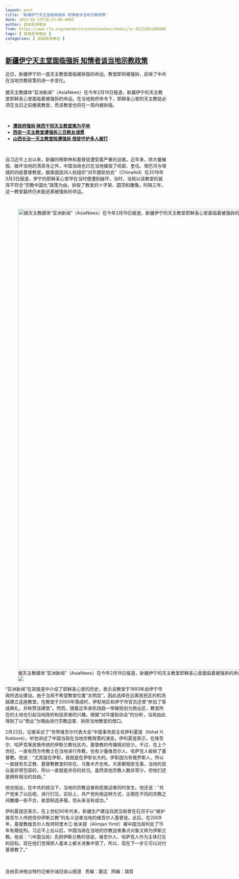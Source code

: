 ```yaml
---
layout: post
title: "新疆伊宁天主堂面临强拆 知情者谈当地宗教政策"
date: 2021-02-23T18:23:09.000Z
author: 自由亚洲电台
from: https://www.rfa.org/mandarin/yataibaodao/shehui/sc-02232021084003.html
tags: [ 自由亚洲电台 ]
categories: [ 自由亚洲电台 ]
---
```

<!--1614104589000-->
[新疆伊宁天主堂面临强拆 知情者谈当地宗教政策](https://www.rfa.org/mandarin/yataibaodao/shehui/sc-02232021084003.html)
------

<div>
<p>近日，新疆伊宁的一座天主教堂面临被拆毁的命运。教堂即将被强拆，反映了中共在当地宗教政策的进一步变化。<br/><br/>据天主教媒体“亚洲新闻”（AsiaNews）在今年2月19日报道，新疆伊宁的天主教堂耶稣圣心堂面临着被强拆的命运。在当地政府命令下，耶稣圣心堂的天主教徒必须在当日之前撤离教堂，而该教堂也将在一周内被拆毁。</p><p><br/></p><ul><li><strong><a href="https://www.rfa.org/mandarin/Xinwen/3-04062019130209.html">遭政府强拆 陕西千阳天主教堂夷为平地</a></strong></li><li><strong><a href="https://www.rfa.org/mandarin/yataibaodao/shehui/ql1-01082018102918.html">西安一天主教堂遭强拆三百教友请愿</a></strong></li><li><a href="https://www.rfa.org/mandarin/yataibaodao/shehui/yf2-08302017103446.html"><strong>山西长治一天主教堂险遭强拆 信徒守护多人被打</strong></a></li></ul><p><br/></p><p>自习近平上台以来，新疆的穆斯林和基督徒遭受着严重的迫害。近年来，除大量摧毁、破坏当地的清真寺之外，中国当局也已在当地摧毁了哈密、奎屯、塔巴河与塔城的四座基督教堂。据美国民间人权组织“对华援助协会”（ChinaAid）在2018年3月3日报道，伊宁的耶稣圣心堂早在当时便遭到破坏。当时，当局以该教堂的装饰不符合“宗教中国化”政策为由，拆毁了教堂的十字架、圆顶和雕像。时隔三年，这一教堂最终仍未能逃离被强拆的命运。</p><p><br/></p><p><figure class="image-richtext image-inline captioned" style="width:1080px;"><img alt="据天主教媒体“亚洲新闻”（AsiaNews）在今年2月19日报道，新疆伊宁的天主教堂耶稣圣心堂面临着被强拆的命运。（亚洲新闻）" height="1440" src="https://www.rfa.org/mandarin/yataibaodao/shehui/sc-02232021084003.html/zh-yining2.jpg/@@images/e305a15a-862e-489f-b5f6-9b090da66597.jpeg" title="ZH-Yining2.jpg" width="1080"/><figcaption class="image-caption">据天主教媒体“亚洲新闻”（AsiaNews）在今年2月19日报道，新疆伊宁的天主教堂耶稣圣心堂面临着被强拆的命运。（亚洲新闻）</figcaption><small></small><div id="zoomattribute"><a data-caption="据天主教媒体“亚洲新闻”（AsiaNews）在今年2月19日报道，新疆伊宁的天主教堂耶稣圣心堂面临着被强拆的命运。（亚洲新闻）" data-fancybox="" href="https://www.rfa.org/mandarin/yataibaodao/shehui/sc-02232021084003.html/zh-yining2.jpg" id="single_image" title="据天主教媒体“亚洲新闻”（AsiaNews）在今年2月19日报道，新疆伊宁的天主教堂耶稣圣心堂面临着被强拆的命运。（亚洲新闻）"><img src="/++plone++rfa-resources/img/icon-zoom.png"/></a></div></figure></p><p>“亚洲新闻”在其报道中介绍了耶稣圣心堂的历史，表示该教堂于1993年由伊宁市政府选址建设。由于当局不希望教堂位置“太明显”，因此选择在远离居民区的机场路建立这座教堂。在教堂于2000年落成时，伊犁地区和伊宁市官员还曾“参加了落成典礼，并称赞该建筑”。然而，随着近年来机场路一带被规划为商业区，教堂所在的土地也引起当地政府和投资者的兴趣。根据“对华援助协会”的分析，当局由此得到了以“商业”为理由进行宗教迫害、拆除当地教堂的借口。</p><p>2月22日，记者采访了“世界维吾尔代表大会”中国事务部主任伊利夏提（Ilshat H. Kokbore），听他讲述了中国当局在当地宗教政策的演变。伊利夏提表示，在维吾尔、哈萨克等民族传统的伊斯兰教社区内，基督教的传播相对较少。不过，在上个世纪，一直有西方传教士在当地进行传教，也有少量维吾尔人、哈萨克人皈依了基督教。他说：“尤其是在伊犁，我就是在伊犁长大的。伊犁因为有俄罗斯人，所以一直就有东正教、基督教教堂的存在，乌鲁木齐也有。大家都相安无事，当地的民众是非常包容的，所以一直就是并存的状况。虽然其他宗教人数非常少，但他们还是拥有相当的自由。”</p><p>他也指出，在中共的统治下，当地的宗教迫害和民族迫害同时发生。他还说：“共产党来了以后呢，进行打压。实际上，共产党利用这种方式，企图在不同的宗教之间撒播一些不合，故意制造矛盾，但从来没有成功。”</p><p>伊利夏提还表示，在上世纪90年代末，新疆生产建设兵团当局曾在石河子以“维护维吾尔人传统信仰伊斯兰教”的名义迫害当地的维吾尔人基督徒。此后，在2009年，基督教维吾尔人牧师阿里木江·依米提（Alimjan Yimit）被中国当局判处了15年有期徒刑。习近平上台以后，中国当局在当地的宗教迫害重点对象又转为伊斯兰教。他说：“（中国当局）先把伊斯兰教的信徒，维吾尔人、哈萨克人作为主体打压的目标。现在他们觉得把人基本上都关进集中营了。所以，现在下一步它可以对付基督教了。”</p><p><br/><br/>自由亚洲电台特约记者孙诚旧金山报道   责编：嘉远   网编：瑞哲</p>
</div>
